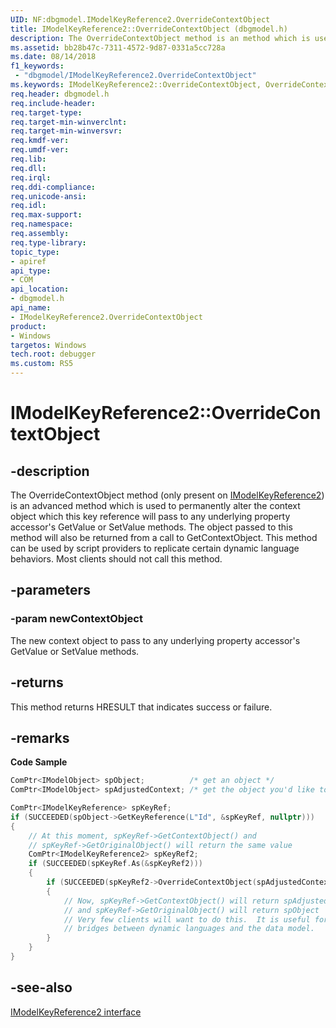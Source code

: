 ```yaml
---
UID: NF:dbgmodel.IModelKeyReference2.OverrideContextObject
title: IModelKeyReference2::OverrideContextObject (dbgmodel.h)
description: The OverrideContextObject method is an method which is used to permanently alter the context object which this key reference will pass to any underlying property accessor's GetValue or SetValue methods.
ms.assetid: bb28b47c-7311-4572-9d87-0331a5cc728a
ms.date: 08/14/2018
f1_keywords:
 - "dbgmodel/IModelKeyReference2.OverrideContextObject"
ms.keywords: IModelKeyReference2::OverrideContextObject, OverrideContextObject, IModelKeyReference2.OverrideContextObject, IModelKeyReference2::OverrideContextObject, IModelKeyReference2.OverrideContextObject
req.header: dbgmodel.h
req.include-header:
req.target-type:
req.target-min-winverclnt:
req.target-min-winversvr:
req.kmdf-ver:
req.umdf-ver:
req.lib:
req.dll:
req.irql: 
req.ddi-compliance:
req.unicode-ansi:
req.idl:
req.max-support:
req.namespace:
req.assembly:
req.type-library: 
topic_type: 
- apiref
api_type: 
- COM
api_location: 
- dbgmodel.h
api_name: 
- IModelKeyReference2.OverrideContextObject
product:
- Windows
targetos: Windows
tech.root: debugger
ms.custom: RS5
---
```


# IModelKeyReference2::OverrideContextObject


## -description

The OverrideContextObject method (only present on [IModelKeyReference2](nn-dbgmodel-imodelkeyreference2.md)) is an advanced method which is used to permanently alter the context object which this key reference will pass to any underlying property accessor's GetValue or SetValue methods. The object passed to this method will also be returned from a call to GetContextObject. This method can be used by script providers to replicate certain dynamic language behaviors. Most clients should not call this method. 

## -parameters

### -param newContextObject
The new context object to pass to any underlying property accessor's GetValue or SetValue methods.

## -returns
This method returns HRESULT that indicates success or failure.

## -remarks

**Code Sample**

```cpp
ComPtr<IModelObject> spObject;          /* get an object */
ComPtr<IModelObject> spAdjustedContext; /* get the object you'd like to adjust context to */

ComPtr<IModelKeyReference> spKeyRef;
if (SUCCEEDED(spObject->GetKeyReference(L"Id", &spKeyRef, nullptr)))
{
    // At this moment, spKeyRef->GetContextObject() and 
    // spKeyRef->GetOriginalObject() will return the same value
    ComPtr<IModelKeyReference2> spKeyRef2;
    if (SUCCEEDED(spKeyRef.As(&spKeyRef2)))
    {
        if (SUCCEEDED(spKeyRef2->OverrideContextObject(spAdjustedContext.Get())))
        {
            // Now, spKeyRef->GetContextObject() will return spAdjustedContext 
            // and spKeyRef->GetOriginalObject() will return spObject
            // Very few clients will want to do this.  It is useful for some 
            // bridges between dynamic languages and the data model.
        }
    }
}
```

## -see-also

[IModelKeyReference2 interface](nn-dbgmodel-imodelkeyreference2.md)
